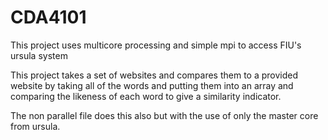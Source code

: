 # CDA4101

This project uses multicore processing and simple mpi to access FIU's ursula system 

This project takes a set of websites and compares them to a provided website
by taking all of the words and putting them into an array and comparing the likeness of each word
to give a similarity indicator.

The non parallel file does this also but with the use of only the master core from ursula.
